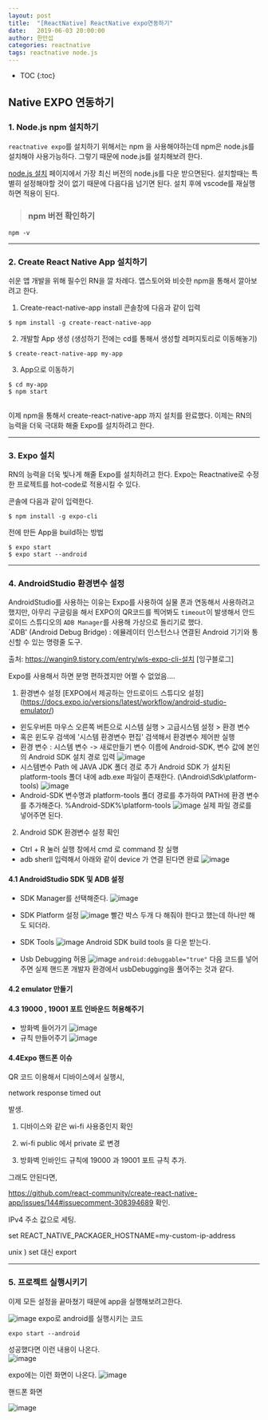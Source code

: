 ```yaml
---
layout: post
title:  "[ReactNative] ReactNative expo연동하기"
date:   2019-06-03 20:00:00
author: 한만섭
categories: reactnative
tags: reactnative node.js
---
```


* TOC
{:toc}
## Native EXPO 연동하기 


### 1. Node.js npm 설치하기

`reactnative expo`를 설치하기 위해서는 npm 을 사용해야하는데 npm은 node.js를 설치해야 사용가능하다. 그렇기 때문에 node.js를 설치해보려 한다.  

[node.js 설치](https://nodejs.org/ko/) 페이지에서 가장 최신 버전의 node.js를 다운 받으면된다. 설치할때는 특별히 설정해야할 것이 없기 때문에
다음다음 넘기면 된다. 설치 후에 vscode를 재실행하면 적용이 된다.  

> ### npm 버전 확인하기 
```
npm -v
```



***



### 2. Create React Native App 설치하기  

쉬운 앱 개발을 위해 필수인 RN을 깔 차례다. 앱스토어와 비슷한 npm을 통해서 깔아보려고 한다.  

1. Create-react-native-app install 
   콘솔창에 다음과 같이 입력 

```
$ npm install -g create-react-native-app
```

2. 개발할 App 생성 (생성하기 전에는 cd를 통해서 생성할 레퍼지토리로 이동해놓기)

```
$ create-react-native-app my-app
```

3. App으로 이동하기 

```
$ cd my-app
$ npm start  
```

## 

이제 npm을 통해서 create-react-native-app 까지 설치를 완료했다. 이제는 RN의 능력을 더욱 극대화 해줄 Expo를 설치하려고 한다. 



***



<script async src="https://pagead2.googlesyndication.com/pagead/js/adsbygoogle.js"></script>
<ins class="adsbygoogle"
     style="display:block; text-align:center;"
     data-ad-layout="in-article"
     data-ad-format="fluid"
     data-ad-client="ca-pub-4877378276818686"
     data-ad-slot="4307878116"></ins>
<script>
     (adsbygoogle = window.adsbygoogle || []).push({});
</script>



### 3. Expo 설치 

RN의 능력을 더욱 빛나게 해줄 Expo를 설치하려고 한다. Expo는 Reactnative로 수정한 프로젝트를 hot-code로 적용시킬 수 있다. 

콘솔에 다음과 같이 입력한다. 

```
$ npm install -g expo-cli
```

전에 만든 App을 build하는 방법

```
$ expo start
$ expo start --android
```



***



### 4. AndroidStudio 환경변수 설정 

AndroidStudio를 사용하는 이유는 Expo를 사용하여 실물 폰과 연동해서 사용하려고 했지만, 아무리 구글링을 해서 EXPO의 QR코드를 찍어봐도 
`timeout`이 발생해서 안드로이드 스튜디오의 `ADB Manager`를 사용해 가상으로 돌리기로 했다.  
`ADB' (Android Debug Bridge) : 에뮬레이터 인스턴스나 연결된 Android 기기와 통신할 수 있는 명령줄 도구.  

출처: https://wangin9.tistory.com/entry/wls-expo-cli-설치 [잉구블로그]

Expo를 사용해서 하면 분명 편하겠지만 어쩔 수 없었음....  

1. 환경변수 설정 
   [EXPO에서 제공하는 안드로이드 스튜디오 설정] (https://docs.expo.io/versions/latest/workflow/android-studio-emulator/)

- 윈도우버튼 마우스 오른쪽 버튼으로 시스템 실행 > 고급시스템 설정 > 환경 변수
- 혹은 윈도우 검색에 '시스템 환경변수 편집' 검색해서 환경변수 제어판 실행
- 환경 변수 : 시스템 변수 -> 새로만들기 
  변수 이름에 Android-SDK, 변수 값에 본인의 Android SDK 설치 경로 입력
  ![image](https://user-images.githubusercontent.com/46010705/58800274-5eec0380-8642-11e9-8cdb-3b102da311ab.png)
- 시스템변수 Path 에 JAVA JDK 폴더 경로 추가
  Android SDK 가 설치된 platform-tools 폴더 내에 adb.exe 파일이 존재한다.
  (\Android\Sdk\platform-tools)
  ![image](https://user-images.githubusercontent.com/46010705/58800326-85aa3a00-8642-11e9-95ee-55164fd61205.png)
- Android-SDK 변수명과 platform-tools 폴더 경로를 추가하여 PATH에 환경 변수를 추가해준다.
  %Android-SDK%\platform-tools
  ![image](https://user-images.githubusercontent.com/46010705/58800351-978bdd00-8642-11e9-9ce6-5273ef093aa1.png)
  실제 파일 경로를 넣어주면 된다. 

2. Android SDK 환경변수 설정 확인

- Ctrl + R 눌러 실행 창에서 cmd 로 command 창 실행
- adb sherll 입력해서 아래와 같이 device 가 연결 된다면 완료
  ![image](https://user-images.githubusercontent.com/46010705/58800425-c30ec780-8642-11e9-94aa-a5446b20ae6a.png)



#### 4.1 AndroidStudio SDK 및 ADB 설정 

- SDK Manager를 선택해준다. 
  ![image](https://user-images.githubusercontent.com/46010705/58801221-dfabff00-8644-11e9-85e4-433d81f8a482.png)
- SDK Platform 설정
  ![image](https://user-images.githubusercontent.com/46010705/58801294-0f5b0700-8645-11e9-8f78-cf05ed86a137.png)
  빨간 박스 두개 다 해줘야 한다고 했는데 하나만 해도 되더라.
- SDK Tools
  ![image](https://user-images.githubusercontent.com/46010705/58801353-403b3c00-8645-11e9-9218-b5d69a94cc90.png)
  Android SDK build tools 을 다운 받는다.  

- Usb Debugging 허용
  ![image](https://user-images.githubusercontent.com/46010705/58804313-8a73eb80-864c-11e9-8311-f6d4c19291ed.png)
  `android:debuggable="true"`
  다음 코드를 넣어주면 실제 핸드폰 개발자 환경에서 usbDebugging을 풀어주는 것과 같다. 



#### 4.2 emulator 만들기 



#### 4.3 19000 , 19001 포트 인바운드 허용해주기 

- 방화벽 들어가기 
  ![image](https://user-images.githubusercontent.com/46010705/58807833-c9f20600-8653-11e9-9e8a-b92c0c4af154.png)  
- 규칙 만들어주기 
  ![image](https://user-images.githubusercontent.com/46010705/58807943-032a7600-8654-11e9-8354-38147281a7aa.png)



<script async src="https://pagead2.googlesyndication.com/pagead/js/adsbygoogle.js"></script>
<ins class="adsbygoogle"
     style="display:block; text-align:center;"
     data-ad-layout="in-article"
     data-ad-format="fluid"
     data-ad-client="ca-pub-4877378276818686"
     data-ad-slot="4307878116"></ins>
<script>
     (adsbygoogle = window.adsbygoogle || []).push({});
</script>



#### 4.4Expo 핸드폰 이슈 

QR 코드 이용해서 디바이스에서 실행시,

network response timed out 

발생.

1) 디바이스와 같은 wi-fi 사용중인지 확인

2) wi-fi  public 에서 private 로 변경

3) 방화벽 인바인드 규칙에 19000 과 19001 포트 규칙 추가.

그래도 안된다면,

https://github.com/react-community/create-react-native-app/issues/144#issuecomment-308394689   확인.

IPv4 주소 값으로 세팅.

 set REACT_NATIVE_PACKAGER_HOSTNAME=my-custom-ip-address

unix ) set 대신 export



***



### 5. 프로젝트 실행시키기 

이제 모든 설정을 끝마쳤기 때문에 app을 실행해보려고한다. 

![image](https://user-images.githubusercontent.com/46010705/58806968-310ebb00-8652-11e9-82bc-68fec9423e13.png)
expo로 android를 실행시키는 코드

```
expo start --android
```

성공했다면 이런 내용이 나온다.  
![image](https://user-images.githubusercontent.com/46010705/58807203-9a8ec980-8652-11e9-90cf-1636f2958b5c.png)

expo에는 이런 화면이 나온다.
![image](https://user-images.githubusercontent.com/46010705/58807308-c316c380-8652-11e9-805c-acce1be7b91f.png)

핸드폰 화면

![image](https://user-images.githubusercontent.com/46010705/58807382-eb062700-8652-11e9-8fd9-b775e144eec1.png)